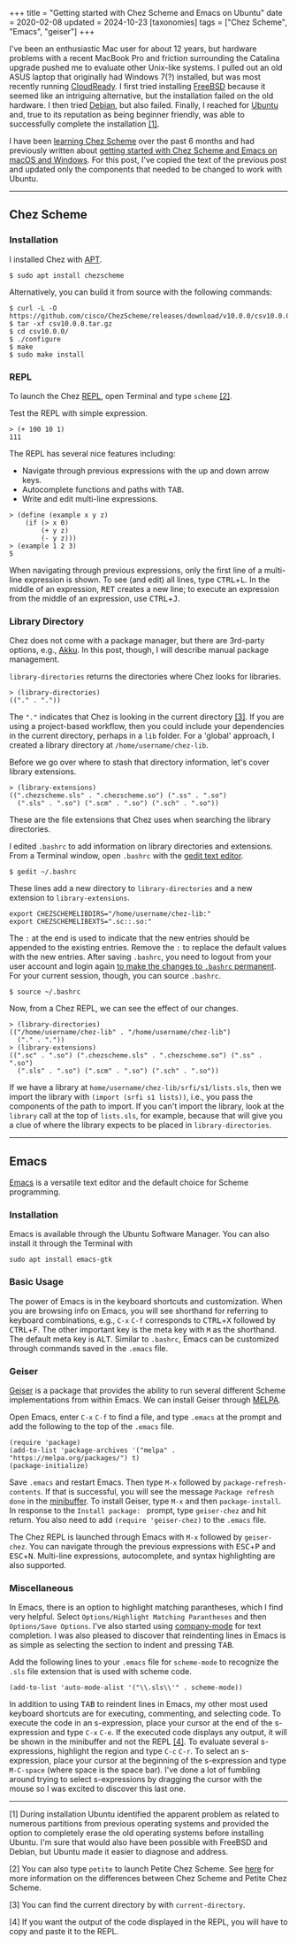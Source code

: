 +++
title = "Getting started with Chez Scheme and Emacs on Ubuntu"
date = 2020-02-08
updated = 2024-10-23
[taxonomies]
tags = ["Chez Scheme", "Emacs", "geiser"]
+++

I've been an enthusiastic Mac user for about 12 years, but hardware problems with a recent MacBook Pro and friction surrounding the Catalina upgrade pushed me to evaluate other Unix-like systems. I pulled out an old ASUS laptop that originally had Windows 7(?) installed, but was most recently running [CloudReady](https://www.neverware.com/freedownload). I first tried installing [FreeBSD](https://www.freebsd.org) because it seemed like an intriguing alternative, but the installation failed on the old hardware. I then tried [Debian](https://www.debian.org), but also failed. Finally, I reached for [Ubuntu](https://ubuntu.com) and, true to its reputation as being beginner friendly, was able to successfully complete the installation [[1]](#1).

<!-- more -->

I have been [learning Chez Scheme](/categories/chez-scheme/) over the past 6 months and had previously written about [getting started with Chez Scheme and Emacs on macOS and Windows](/post/getting-started-with-chez-scheme-and-emacs/). For this post, I've copied the text of the previous post and updated only the components that needed to be changed to work with Ubuntu. 

***

## Chez Scheme

### Installation

I installed Chez with [APT](https://en.wikipedia.org/wiki/APT_(software)).

```
$ sudo apt install chezscheme
```

Alternatively, you can build it from source with the following commands:

```
$ curl -L -O https://github.com/cisco/ChezScheme/releases/download/v10.0.0/csv10.0.0.tar.gz
$ tar -xf csv10.0.0.tar.gz
$ cd csv10.0.0/
$ ./configure
$ make
$ sudo make install
```

### REPL

To launch the Chez [REPL](https://en.wikipedia.org/wiki/Read–eval–print_loop), open Terminal and type `scheme` [[2]](#2).

Test the REPL with simple expression.

```
> (+ 100 10 1)
111
```

The REPL has several nice features including:

* Navigate through previous expressions with the up and down arrow keys.
* Autocomplete functions and paths with <kbd>TAB</kbd>.
* Write and edit multi-line expressions.

```
> (define (example x y z)
    (if (> x 0)
        (+ y z)
        (- y z)))
> (example 1 2 3)
5
```
When navigating through previous expressions, only the first line of a multi-line expression is shown. To see (and edit) all lines, type <kbd>CTRL</kbd>+<kbd>L</kbd>. In the middle of an expression, <kbd>RET</kbd> creates a new line; to execute an expression from the middle of an expression, use <kbd>CTRL</kbd>+<kbd>J</kbd>.

### Library Directory

Chez does not come with a package manager, but there are 3rd-party options, e.g., [Akku](https://akkuscm.org). In this post, though, I will describe manual package management. 

`library-directories` returns the directories where Chez looks for libraries. 

```
> (library-directories)
(("." . "."))
```

The `"."` indicates that Chez is looking in the current directory [[3]](#3). If you are using a project-based workflow, then you could include your dependencies in the current directory, perhaps in a `lib` folder. For a 'global' approach, I created a library directory at `/home/username/chez-lib`.

Before we go over where to stash that directory information, let's cover library extensions.

```
> (library-extensions)
((".chezscheme.sls" . ".chezscheme.so") (".ss" . ".so")
  (".sls" . ".so") (".scm" . ".so") (".sch" . ".so"))
```

These are the file extensions that Chez uses when searching the library directories.

I edited `.bashrc` to add information on library directories and extensions. From a Terminal window, open `.bashrc` with the [gedit text editor](https://help.ubuntu.com/community/gedit). 

```
$ gedit ~/.bashrc
```

These lines add a new directory to `library-directories` and a new extension to `library-extensions`.

```
export CHEZSCHEMELIBDIRS="/home/username/chez-lib:"
export CHEZSCHEMELIBEXTS=".sc::.so:"
```

The `:` at the end is used to indicate that the new entries should be appended to the existing entries. Remove the `:` to replace the default values with the new entries. After saving `.bashrc`, you need to logout from your user account and login again [to make the changes to `.bashrc` permanent](https://stackoverflow.com/questions/2518127/how-do-i-reload-bashrc-without-logging-out-and-back-in). For your current session, though, you can source `.bashrc`.

```
$ source ~/.bashrc
```

Now, from a Chez REPL, we can see the effect of our changes.

```
> (library-directories)
(("/home/username/chez-lib" . "/home/username/chez-lib")
  ("." . "."))
> (library-extensions)
((".sc" . ".so") (".chezscheme.sls" . ".chezscheme.so") (".ss" . ".so")
  (".sls" . ".so") (".scm" . ".so") (".sch" . ".so"))
```

If we have a library at `home/username/chez-lib/srfi/s1/lists.sls`, then we import the library with `(import (srfi s1 lists))`, i.e., you pass the components of the path to import. If you can't import the library, look at the `library` call at the top of `lists.sls`, for example, because that will give you a clue of where the library expects to be placed in `library-directories`. 

***

## Emacs

[Emacs](https://www.gnu.org/software/emacs/emacs.html) is a versatile text editor and the default choice for Scheme programming.

### Installation

Emacs is available through the Ubuntu Software Manager. You can also install it through the Terminal with

```
sudo apt install emacs-gtk
```

### Basic Usage

The power of Emacs is in the keyboard shortcuts and customization. When you are browsing info on Emacs, you will see shorthand for referring to keyboard combinations, e.g., `C-x` `C-f` corresponds to <kbd>CTRL</kbd>+<kbd>X</kbd> followed by <kbd>CTRL</kbd>+<kbd>F</kbd>. The other important key is the meta key with `M` as the shorthand. The default meta key is <kbd>ALT</kbd>. Similar to `.bashrc`, Emacs can be customized through commands saved in the `.emacs` file.

### Geiser

[Geiser](https://www.nongnu.org/geiser/) is a package that provides the ability to run several different Scheme implementations from within Emacs. We can install Geiser through [MELPA](https://melpa.org/#/). 

Open Emacs, enter `C-x` `C-f` to find a file, and type `.emacs` at the prompt and add the following to the top of the `.emacs` file. 

```
(require 'package)
(add-to-list 'package-archives '("melpa" . "https://melpa.org/packages/") t)
(package-initialize)
```

Save `.emacs` and restart Emacs. Then type `M-x` followed by `package-refresh-contents`. If that is successful, you will see the message `Package refresh done` in the [minibuffer](https://www.gnu.org/software/emacs/manual/html_node/emacs/Minibuffer.html). To install Geiser, type `M-x` and then `package-install`. In response to the `Install package: ` prompt, type `geiser-chez` and hit return. You also need to add `(require 'geiser-chez)` to the `.emacs` file. 
  
The Chez REPL is launched through Emacs with `M-x` followed by `geiser-chez`. You can navigate through the previous expressions with <kbd>ESC</kbd>+<kbd>P</kbd> and <kbd>ESC</kbd>+<kbd>N</kbd>. Multi-line expressions, autocomplete, and syntax highlighting are also supported. 

### Miscellaneous

In Emacs, there is an option to highlight matching parantheses, which I find very helpful. Select `Options/Highlight Matching Parantheses` and then `Options/Save Options`. I've also started using [company-mode](http://company-mode.github.io) for text completion. I was also pleased to discover that reindenting lines in Emacs is as simple as selecting the section to indent and pressing <kbd>TAB</kbd>.

Add the following lines to your `.emacs` file for `scheme-mode` to recognize the `.sls` file extension that is used with scheme code.

```
(add-to-list 'auto-mode-alist '("\\.sls\\'" . scheme-mode))
```

In addition to using <kbd>TAB</kbd> to reindent lines in Emacs, my other most used keyboard shortcuts are for executing, commenting, and selecting code. To execute the code in an s-expression, place your cursor at the end of the s-expression and type `C-x` `C-e`. If the executed code displays any output, it will be shown in the minibuffer and not the REPL [[4]](#4). To evaluate several s-expressions, highlight the region and type `C-c` `C-r`. To select an s-expression, place your cursor at the beginning of the s-expression and type `M-C-space` (where space is the space bar). I've done a lot of fumbling around trying to select s-expressions by dragging the cursor with the mouse so I was excited to discover this last one.

***

<a name="1"></a> [1] During installation Ubuntu identified the apparent problem as related to numerous partitions from previous operating systems and provided the option to completely erase the old operating systems before installing Ubuntu. I'm sure that would also have been possible with FreeBSD and Debian, but Ubuntu made it easier to diagnose and address. 

<a name="2"></a> [2] You can also type `petite` to launch Petite Chez Scheme. See [here](https://cisco.github.io/ChezScheme/csug9.5/use.html) for more information on the differences between Chez Scheme and Petite Chez Scheme.

<a name="3"></a> [3] You can find the current directory by with `current-directory`.

<a name="4"></a> [4] If you want the output of the code displayed in the REPL, you will have to copy and paste it to the REPL.